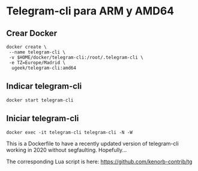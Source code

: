 # Telegram-cli para ARM y AMD64

## Crear Docker

```
docker create \
 --name telegram-cli \
 -v $HOME/docker/telegram-cli:/root/.telegram-cli \
 -e TZ=Europe/Madrid \
  ugeek/telegram-cli:amd64
```

## Indicar telegram-cli
```
docker start telegram-cli
```

## Iniciar telegram-cli
```
docker exec -it telegram-cli telegram-cli -N -W
```


This is a Dockerfile to have a recently updated version of telegram-cli working in 2020 without segfaulting. Hopefully...

The corresponding Lua script is here: https://github.com/kenorb-contrib/tg
